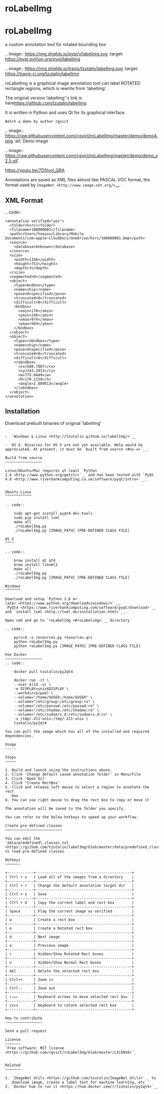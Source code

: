 # roLabelImg

roLabelImg
==========
a custom annotation tool for rotated bounding box

.. image:: https://img.shields.io/pypi/v/labelimg.svg
        :target: https://pypi.python.org/pypi/labelimg

.. image:: https://img.shields.io/travis/tzutalin/labelImg.svg
        :target: https://travis-ci.org/tzutalin/labelImg

roLabelImg is a graphical image annotation tool can label ROTATED rectangle regions, which is rewrite from 'labelImg'.

The original version 'labelImg''s link is here<https://github.com/tzutalin/labelImg>.

It is written in Python and uses Qt for its graphical interface.

`Watch a demo by author cgvict`

.. image:: https://raw.githubusercontent.com/cgvict/roLabelImg/master/demo/demo4.png
     :alt: Demo Image

.. image:: https://raw.githubusercontent.com/cgvict/roLabelImg/master/demo/demo_v2.5.gif

https://youtu.be/7D5lvol_QRA

Annotations are saved as XML files almost like PASCAL VOC format, the format used by `ImageNet <http://www.image-net.org/>`__.


XML Format
------------------

.. code::

    <annotation verified="yes">
      <folder>hsrc</folder>
      <filename>100000001</filename>
      <path>/Users/haoyou/Library/Mobile Documents/com~apple~CloudDocs/OneDrive/hsrc/100000001.bmp</path>
      <source>
        <database>Unknown</database>
      </source>
      <size>
        <width>1166</width>
        <height>753</height>
        <depth>3</depth>
      </size>
      <segmented>0</segmented>
      <object>
        <type>bndbox</type>
        <name>ship</name>
        <pose>Unspecified</pose>
        <truncated>0</truncated>
        <difficult>0</difficult>
        <bndbox>
          <xmin>178</xmin>
          <ymin>246</ymin>
          <xmax>974</xmax>
          <ymax>504</ymax>
        </bndbox>
      </object>
      <object>
        <type>robndbox</type>
        <name>ship</name>
        <pose>Unspecified</pose>
        <truncated>0</truncated>
        <difficult>0</difficult>
        <robndbox>
          <cx>580.7887</cx>
          <cy>343.2913</cy>
          <w>775.0449</w>
          <h>170.2159</h>
          <angle>2.889813</angle>
        </robndbox>
      </object>
    </annotation>



Installation
------------------

Download prebuilt binaries of original 'labelImg'
~~~~~~~~~~~~~~~~~~~~~~~~~~~~~~~~~~~~~~~~~~~~~~~~~

-  `Windows & Linux <http://tzutalin.github.io/labelImg/>`__

-  OS X. Binaries for OS X are not yet available. Help would be appreciated. At present, it must be `built from source <#os-x>`__.

Build from source
~~~~~~~~~~~~~~~~~

Linux/Ubuntu/Mac requires at least `Python
2.6 <http://www.python.org/getit/>`__ and has been tested with `PyQt
4.8 <http://www.riverbankcomputing.co.uk/software/pyqt/intro>`__.


Ubuntu Linux
^^^^^^^^^^^^

.. code::

    sudo apt-get install pyqt4-dev-tools
    sudo pip install lxml
    make all
    ./roLabelImg.py
    ./roLabelImg.py [IMAGE_PATH] [PRE-DEFINED CLASS FILE]

OS X
^^^^

.. code::

    brew install qt qt4
    brew install libxml2
    make all
    ./roLabelImg.py
    ./roLabelImg.py [IMAGE_PATH] [PRE-DEFINED CLASS FILE]

Windows
^^^^^^^

Download and setup `Python 2.6 or
later <https://www.python.org/downloads/windows/>`__,
`PyQt4 <https://www.riverbankcomputing.com/software/pyqt/download>`__
and `install lxml <http://lxml.de/installation.html>`__.

Open cmd and go to `roLabelImg <#roLabelimg>`__ directory

.. code::

    pyrcc4 -o resources.py resources.qrc
    python roLabelImg.py
    python roLabelImg.py [IMAGE_PATH] [PRE-DEFINED CLASS FILE]

Use Docker
~~~~~~~~~~~~~~~~~
.. code::

    docker pull tzutalin/py2qt4

    docker run -it \
    --user $(id -u) \
    -e DISPLAY=unix$DISPLAY \
    --workdir=$(pwd) \
    --volume="/home/$USER:/home/$USER" \
    --volume="/etc/group:/etc/group:ro" \
    --volume="/etc/passwd:/etc/passwd:ro" \
    --volume="/etc/shadow:/etc/shadow:ro" \
    --volume="/etc/sudoers.d:/etc/sudoers.d:ro" \
    -v /tmp/.X11-unix:/tmp/.X11-unix \
    tzutalin/py2qt4

You can pull the image which has all of the installed and required dependencies.  

Usage
-----

Steps
~~~~~

1. Build and launch using the instructions above.
2. Click 'Change default saved annotation folder' in Menu/File
3. Click 'Open Dir'
4. Click 'Create RectBox'
5. Click and release left mouse to select a region to annotate the rect
   box
6. You can use right mouse to drag the rect box to copy or move it

The annotation will be saved to the folder you specify.

You can refer to the below hotkeys to speed up your workflow.

Create pre-defined classes
~~~~~~~~~~~~~~~~~~~~~~~~~~

You can edit the
`data/predefined\_classes.txt <https://github.com/tzutalin/labelImg/blob/master/data/predefined_classes.txt>`__
to load pre-defined classes

Hotkeys
~~~~~~~

+------------+--------------------------------------------+
| Ctrl + u   | Load all of the images from a directory    |
+------------+--------------------------------------------+
| Ctrl + r   | Change the default annotation target dir   |
+------------+--------------------------------------------+
| Ctrl + s   | Save                                       |
+------------+--------------------------------------------+
| Ctrl + d   | Copy the current label and rect box        |
+------------+--------------------------------------------+
| Space      | Flag the current image as verified         |
+------------+--------------------------------------------+
| w          | Create a rect box                          |
+------------+--------------------------------------------+
| e          | Create a Rotated rect box                  |
+------------+--------------------------------------------+
| d          | Next image                                 |
+------------+--------------------------------------------+
| a          | Previous image                             |
+------------+--------------------------------------------+
| r          | Hidden/Show Rotated Rect boxes             |
+------------+--------------------------------------------+
| n          | Hidden/Show Normal Rect boxes              |
+------------+--------------------------------------------+
| del        | Delete the selected rect box               |
+------------+--------------------------------------------+
| Ctrl++     | Zoom in                                    |
+------------+--------------------------------------------+
| Ctrl--     | Zoom out                                   |
+------------+--------------------------------------------+
| ↑→↓←       | Keyboard arrows to move selected rect box  |
+------------+--------------------------------------------+
| zxcv       | Keyboard to rotate selected rect box       |
+------------+--------------------------------------------+

How to contribute
~~~~~~~~~~~~~~~~~

Send a pull request

License
~~~~~~~
`Free software: MIT license <https://github.com/cgvict/roLabelImg/blob/master/LICENSE>`_


Related
~~~~~~~

1. `ImageNet Utils <https://github.com/tzutalin/ImageNet_Utils>`__ to
   download image, create a label text for machine learning, etc
2. `Docker hub to run it <https://hub.docker.com/r/tzutalin/py2qt4>`__
